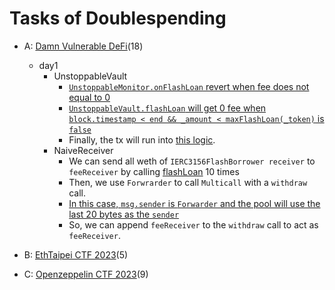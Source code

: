 # Tasks of Doublespending

- A: [Damn Vulnerable DeFi](https://www.damnvulnerabledefi.xyz/)(18)

  - day1
    - UnstoppableVault
      - [`UnstoppableMonitor.onFlashLoan` revert when fee does not equal to 0](https://github.com/theredguild/damn-vulnerable-defi/blob/d22e1075c9687a2feb58438fd37327068d5379c0/src/unstoppable/UnstoppableMonitor.sol#L27-L29)
      - [`UnstoppableVault.flashLoan` will get 0 fee when `block.timestamp < end && _amount < maxFlashLoan(_token)` is `false`](https://github.com/theredguild/damn-vulnerable-defi/blob/d22e1075c9687a2feb58438fd37327068d5379c0/src/unstoppable/UnstoppableVault.sol#L64)
      - Finally, the tx will run into [this logic](https://github.com/theredguild/damn-vulnerable-defi/blob/d22e1075c9687a2feb58438fd37327068d5379c0/src/unstoppable/UnstoppableMonitor.sol#L45-L51).
    - NaiveReceiver
      - We can send all weth of `IERC3156FlashBorrower receiver` to `feeReceiver` by calling [flashLoan](https://github.com/theredguild/damn-vulnerable-defi/blob/d22e1075c9687a2feb58438fd37327068d5379c0/src/naive-receiver/NaiveReceiverPool.sol#L43C24-L43C54) 10 times
      - Then, we use `Forwrarder` to call `Multicall` with a `withdraw` call.
      - [In this case, `msg.sender` is `Forwarder` and the pool will use the last 20 bytes as the `sender`](https://github.com/theredguild/damn-vulnerable-defi/blob/d22e1075c9687a2feb58438fd37327068d5379c0/src/naive-receiver/NaiveReceiverPool.sol#L87)
      - So, we can append `feeReceiver` to the `withdraw` call to act as `feeReceiver`.

- B: [EthTaipei CTF 2023](https://github.com/dinngo/ETHTaipei-war-room/)(5)

- C: [Openzeppelin CTF 2023](https://github.com/OpenZeppelin/ctf-2024)(9)
